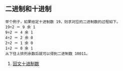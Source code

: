 ## 二进制和十进制

```
举个例子，如果给定十进制数 19，则求对应的二进制数的过程如下。
19÷2 ＝ 9 余 1
9÷2 ＝ 4 余 1
4÷2 ＝ 2 余 0
2÷2 ＝ 1 余 0
1÷2 ＝ 0 余 1
从下往上排列余数后就可以得到二进制数 10011。
```

1. [回文十进制数](https://github.com/1684838553/arithmeticQuestions/issues/1)
